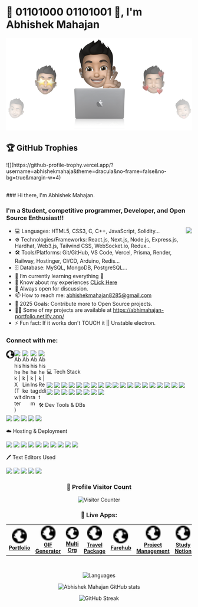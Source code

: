 # 💫 01101000 01101001 👋, I'm Abhishek Mahajan

<p align="center">
  <img src="https://raw.githubusercontent.com/KevinPatel04/KevinPatel04/master/cover-thompson.png" alt="Cover Image" />
</p>

## 🏆 GitHub Trophies

<p align="left"> 
<!--     <a href="https://github.com/ryo-ma/github-profile-trophy"><img src="https://github-profile-trophy.vercel.app/?username=abhishekmahaja" alt="abhishekmahaja" /></a>  -->
  ![](https://github-profile-trophy.vercel.app/?username=abhishekmahaja&theme=dracula&no-frame=false&no-bg=true&margin-w=4)
</p>

<br>
### Hi there, I'm Abhishek Mahajan.

### I'm a Student, competitive programmer, Developer, and Open Source Enthusiast!!

<img align="right" src="coding-freak.gif" />

  - 💻 Languages: HTML5, CSS3, C, C++, JavaScript, Solidity...
  - ⚙️ Technologies/Frameworks: React.js, Next.js, Node.js, Express.js, Hardhat, Web3.js, Tailwind CSS, WebSocket.io, Redux...
  - 🛠️ Tools/Platforms: Git/GitHub, VS Code, Vercel, Prisma, Render, Railway, Hostinger, CI/CD, Arduino, Redis...
  - 🗄️ Database: MySQL, MongoDB, PostgreSQL...
- 🌱 I’m currently learning everything 🤣
- 📄 Know about my experiences [CLick Here](https://drive.google.com/file/d/16buO0Hqfkz06etfmgALmtaiagl6XYHW8/view?usp=sharing)
- 👯 Always open for discussion.
- 📫 How to reach me: <a href="mailto:abhishekmahajan8285@gmail.com">abhishekmahajan8285@gmail.com</a>
- 🥅 2025 Goals: Contribute more to Open Source projects.
- 👨‍💻 Some of my projects are available at https://abhimahajan-portfolio.netlify.app/
- ⚡ Fun fact: If it works don't TOUCH it || Unstable electron.


### Connect with me:

[<img align="left" alt="Abhishek | Portfolio" width="22px" src="https://raw.githubusercontent.com/iconic/open-iconic/master/svg/globe.svg" />](https://abhimahajan-portfolio.netlify.app/)
[<img align="left" alt="Abhishek | X (Twitter)" width="22px" src="https://cdn.jsdelivr.net/npm/simple-icons@v3/icons/twitter.svg" />](https://x.com/AbhiMahajan_001)
[<img align="left" alt="Abhishek | LinkedIn" width="22px" src="https://cdn.jsdelivr.net/npm/simple-icons@v3/icons/linkedin.svg" />](https://www.linkedin.com/in/abhishek-mahajan-451227241/)
[<img align="left" alt="Abhishek | Instagram" width="22px" src="https://cdn.jsdelivr.net/npm/simple-icons@v3/icons/instagram.svg" />](https://www.instagram.com/abhi_mahajan_100/)
[<img align="left" alt="Abhishek | Reddit" width="22px" src="https://cdn.jsdelivr.net/npm/simple-icons@v3/icons/reddit.svg" />](https://www.reddit.com/user/AbhiMahajan_100/)

<br>
<br>


💻 Tech Stack

<p align="left"> 
<img src="https://img.shields.io/badge/JavaScript-323330?style=for-the-badge&logo=javascript&logoColor=F7DF1E" /> 
<img src="https://img.shields.io/badge/C-00599C?style=for-the-badge&logo=c&logoColor=white" /> 
<img src="https://img.shields.io/badge/C++-00599C?style=for-the-badge&logo=c%2B%2B&logoColor=white" /> 
<img src="https://img.shields.io/badge/Git-F05032?style=for-the-badge&logo=git&logoColor=white" /> 
<img src="https://img.shields.io/badge/GitHub-181717?style=for-the-badge&logo=github&logoColor=white" /> 
<img src="https://img.shields.io/badge/MySQL-4479A1?style=for-the-badge&logo=mysql&logoColor=white" /> 
<img src="https://img.shields.io/badge/MongoDB-4EA94B?style=for-the-badge&logo=mongodb&logoColor=white" /> 
<img src="https://img.shields.io/badge/Node.js-339933?style=for-the-badge&logo=nodedotjs&logoColor=white" /> 
<img src="https://img.shields.io/badge/Hedera-2A3A49?style=for-the-badge&logo=hedera-hashgraph&logoColor=white" /> 
<img src="https://img.shields.io/badge/Blockchain-0E0E0E?style=for-the-badge&logo=blockchaindotcom&logoColor=white" /> 
<img src="https://img.shields.io/badge/Solidity-363636?style=for-the-badge&logo=solidity&logoColor=white" /> 
<img src="https://img.shields.io/badge/Ethereum-3C3C3D?style=for-the-badge&logo=ethereum&logoColor=white" /> 
<img src="https://img.shields.io/badge/Tailwind_CSS-38B2AC?style=for-the-badge&logo=tailwind-css&logoColor=white" /> 
<img src="https://img.shields.io/badge/HTML5-E34F26?style=for-the-badge&logo=html5&logoColor=white" /> 
<img src="https://img.shields.io/badge/CSS3-1572B6?style=for-the-badge&logo=css3&logoColor=white" /> 
<img src="https://img.shields.io/badge/Flask-000000?style=for-the-badge&logo=flask&logoColor=white" /> 
<img src="https://img.shields.io/badge/Bootstrap-563D7C?style=for-the-badge&logo=bootstrap&logoColor=white" /> 
<img src="https://img.shields.io/badge/Next.js-000000?style=for-the-badge&logo=next.js&logoColor=white" />
<img src="https://img.shields.io/badge/Markdown-000000?style=for-the-badge&logo=markdown&logoColor=white" /> 
<img src="https://img.shields.io/badge/Adobe_Photoshop-31A8FF?style=for-the-badge&logo=adobe-photoshop&logoColor=white" /> 
<img src="https://img.shields.io/badge/Microsoft_Excel-217346?style=for-the-badge&logo=microsoft-excel&logoColor=white" /> 
<img src="https://img.shields.io/badge/Microsoft_Word-2B579A?style=for-the-badge&logo=microsoft-word&logoColor=white" /> 
<img src="https://img.shields.io/badge/React.js-61DAFB?style=for-the-badge&logo=react&logoColor=black" />
<img src="https://img.shields.io/badge/Express.js-000000?style=for-the-badge&logo=express&logoColor=white" />
<img src="https://img.shields.io/badge/Hardhat-181717?style=for-the-badge&logo=hardhat&logoColor=yellow" />
<img src="https://img.shields.io/badge/Web3.js-F16822?style=for-the-badge&logo=web3.js&logoColor=white" />
<img src="https://img.shields.io/badge/Socket.io-010101?style=for-the-badge&logo=socket.io&logoColor=white" />
</p>

🛠️ Dev Tools & DBs

<p align="left>
<img src="https://img.shields.io/badge/Prisma-2D3748?style=for-the-badge&logo=prisma&logoColor=white" />
<img src="https://img.shields.io/badge/CI/CD-222222?style=for-the-badge&logo=githubactions&logoColor=white" />
<img src="https://img.shields.io/badge/Redis-DC382D?style=for-the-badge&logo=redis&logoColor=white" />
<img src="https://img.shields.io/badge/MySQL-4479A1?style=for-the-badge&logo=mysql&logoColor=white" />
<img src="https://img.shields.io/badge/MongoDB-47A248?style=for-the-badge&logo=mongodb&logoColor=white" />
<img src="https://img.shields.io/badge/PostgreSQL-336791?style=for-the-badge&logo=postgresql&logoColor=white" />
</p>

☁️ Hosting & Deployment
<p align="left>
<img src="https://img.shields.io/badge/Vercel-000000?style=for-the-badge&logo=vercel&logoColor=white" />
<img src="https://img.shields.io/badge/Render-46E3B7?style=for-the-badge&logo=render&logoColor=black" />
<img src="https://img.shields.io/badge/Railway-000000?style=for-the-badge&logo=railway&logoColor=white" />
<img src="https://img.shields.io/badge/Hostinger-673DE6?style=for-the-badge&logo=hostinger&logoColor=white" />
<img src="https://img.shields.io/badge/Netlify-00C7B7?style=for-the-badge&logo=netlify&logoColor=white" />
<img src="https://img.shields.io/badge/Firebase-FFCA28?style=for-the-badge&logo=firebase&logoColor=black" />
<img src="https://img.shields.io/badge/AWS-232F3E?style=for-the-badge&logo=amazonaws&logoColor=white" />
<img src="https://img.shields.io/badge/DigitalOcean-0080FF?style=for-the-badge&logo=digitalocean&logoColor=white" />
<img src="https://img.shields.io/badge/GitHub%20Pages-222222?style=for-the-badge&logo=github&logoColor=white" />
<img src="https://img.shields.io/badge/Docker-2496ED?style=for-the-badge&logo=docker&logoColor=white" />
<img src="https://img.shields.io/badge/GitLab%20CI/CD-FC6D26?style=for-the-badge&logo=gitlab&logoColor=white" />
</p>

🖊️ Text Editors Used

<p align="left"> 
<img src="https://img.shields.io/badge/Visual_Studio_Code-007ACC?style=for-the-badge&logo=visual-studio-code&logoColor=white" />  
<img src="https://img.shields.io/badge/CodeSandbox-000000?style=for-the-badge&logo=codesandbox&logoColor=white" /> 
<img src="https://img.shields.io/badge/CodePen-000000?style=for-the-badge&logo=codepen&logoColor=white" />
<img src="https://img.shields.io/badge/Arduino-00979D?style=for-the-badge&logo=arduino&logoColor=white" /> 
<img src="https://img.shields.io/badge/Code::Blocks-000000?style=for-the-badge&logo=codeblocks&logoColor=white" />
</p>


<div align="center">
  <h3><b>📍 Profile Visitor Count</b></h3>
</div>
<div align=center>

<p align="center">   
  <img src="https://komarev.com/ghpvc/?username=abhishekmahaja&style=flat-square&color=blue" alt="Visitor Counter" />  
</p>

<div align="center">


### 🚀 Live Apps:

<table>
  <tr>
    <td align="center" width="140">
      <a href="https://abhimahajan-portfolio.netlify.app/" target="_blank">
        <img src="https://raw.githubusercontent.com/iconic/open-iconic/master/svg/globe.svg" width="40px" alt="Portfolio" /><br/>
        <b>Portfolio</b>
      </a>
    </td>
    <td align="center" width="140">
      <a href="https://randamgifsgenerator.netlify.app/" target="_blank">
        <img src="https://raw.githubusercontent.com/iconic/open-iconic/master/svg/globe.svg" width="40px" alt="GIF Generator" /><br/>
        <b>GIF Generator</b>
      </a>
    </td>
    <td align="center" width="140">
      <a href="https://multicompanylivedatashow.netlify.app/" target="_blank">
        <img src="https://raw.githubusercontent.com/iconic/open-iconic/master/svg/globe.svg" width="40px" alt="Multi Org" /><br/>
        <b>Multi Org</b>
      </a>
    </td>
    <td align="center" width="140">
      <a href="https://travel-in-package.netlify.app/" target="_blank">
        <img src="https://raw.githubusercontent.com/iconic/open-iconic/master/svg/globe.svg" width="40px" alt="Travel Package" /><br/>
        <b>Travel Package</b>
      </a>
    </td>
    <td align="center" width="140">
      <a href="https://myfareshub.netlify.app/" target="_blank">
        <img src="https://raw.githubusercontent.com/iconic/open-iconic/master/svg/globe.svg" width="40px" alt="Farehub" /><br/>
        <b>Farehub</b>
      </a>
    </td>
    <td align="center" width="140">
      <a href="https://project-management-five-gamma.vercel.app/" target="_blank">
        <img src="https://raw.githubusercontent.com/iconic/open-iconic/master/svg/globe.svg" width="40px" alt="Project Management" /><br/>
        <b>Project Management</b>
      </a>
    </td>
    <td align="center" width="140">
      <a href="https://study-notion-mern-stack.netlify.app/" target="_blank">
        <img src="https://raw.githubusercontent.com/iconic/open-iconic/master/svg/globe.svg" width="40px" alt="Study Point" /><br/>
        <b>Study Notion</b>
      </a>
    </td>
  </tr>
</table>

<br/>
  
![Languages](https://github-readme-stats.vercel.app/api/top-langs?username=abhishekmahaja&theme=merko&show_icons=true&locale=en&layout=compact)
  
![Abhishek Mahajan GitHub stats](https://github-readme-stats.vercel.app/api?username=abhishekmahaja&theme=dracula)
  
[Themes]: <> (dark, radical, merko, gruvbox, tokyonight, onedark, cobalt, synthwave, highcontrast, dracula)
  
![GitHub Streak](http://github-readme-streak-stats.herokuapp.com?user=abhishekmahajan&theme=merko)



